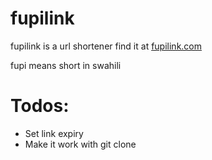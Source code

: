 # fupilink

fupilink is a url shortener find it at [fupilink.com](https://fupilink.com)

fupi means short in swahili

# Todos:

- Set link expiry
- Make it work with git clone
